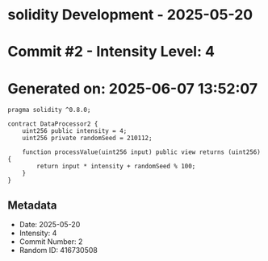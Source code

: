 ﻿# solidity Development - 2025-05-20
# Commit #2 - Intensity Level: 4
# Generated on: 2025-06-07 13:52:07
```solidity
pragma solidity ^0.8.0;

contract DataProcessor2 {
    uint256 public intensity = 4;
    uint256 private randomSeed = 210112;

    function processValue(uint256 input) public view returns (uint256) {
        return input * intensity + randomSeed % 100;
    }
}
```
## Metadata
- Date: 2025-05-20
- Intensity: 4
- Commit Number: 2
- Random ID: 416730508
